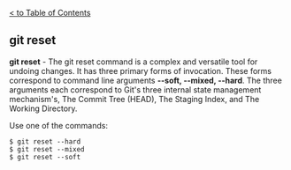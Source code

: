[< to Table of Contents](./readme.md)

## git reset

**git reset** - The git reset command is a complex and versatile tool for undoing changes. It has three primary forms of invocation. These forms correspond to command line arguments **--soft, --mixed, --hard**. The three arguments each correspond to Git's three internal state management mechanism's, The Commit Tree (HEAD), The Staging Index, and The Working Directory.

Use one of the commands:

```bash=
$ git reset --hard
$ git reset --mixed
$ git reset --soft
```
